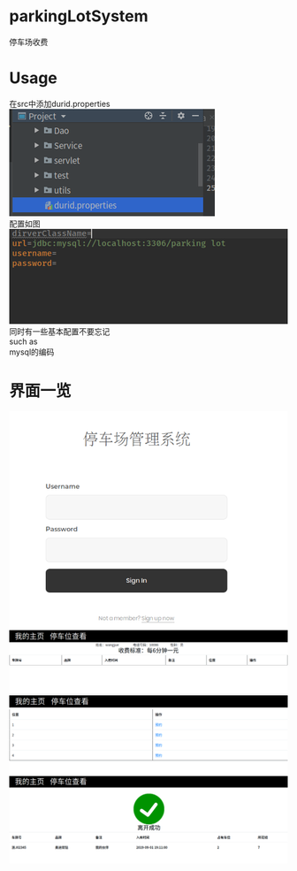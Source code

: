 # parkingLotSystem
停车场收费
# Usage
在src中添加durid.properties<br/>
![such as](https://github.com/A-new-b/parkingLotSystem/blob/master/%E6%9D%82%E9%A1%B9/2019-08-26%2023-22-02%E5%B1%8F%E5%B9%95%E6%88%AA%E5%9B%BE.png) 
<br/>
配置如图
![such](https://github.com/A-new-b/parkingLotSystem/blob/master/%E6%9D%82%E9%A1%B9/durid.png)
<br/>
同时有一些基本配置不要忘记<br/>
such as 
<br/>
mysql的编码
# 界面一览
![](https://github.com/A-new-b/parkingLotSystem/blob/master/%E6%9D%82%E9%A1%B9/login.png)
![](https://github.com/A-new-b/parkingLotSystem/blob/master/%E6%9D%82%E9%A1%B9/%E4%B8%BB%E9%A1%B5.png)
![](https://github.com/A-new-b/parkingLotSystem/blob/master/%E6%9D%82%E9%A1%B9/%E6%9F%A5%E7%9C%8B%E5%81%9C%E8%BD%A6%E4%BD%8D.png)
![](https://github.com/A-new-b/parkingLotSystem/blob/master/%E6%9D%82%E9%A1%B9/%E7%A6%BB%E5%BC%80.png)
